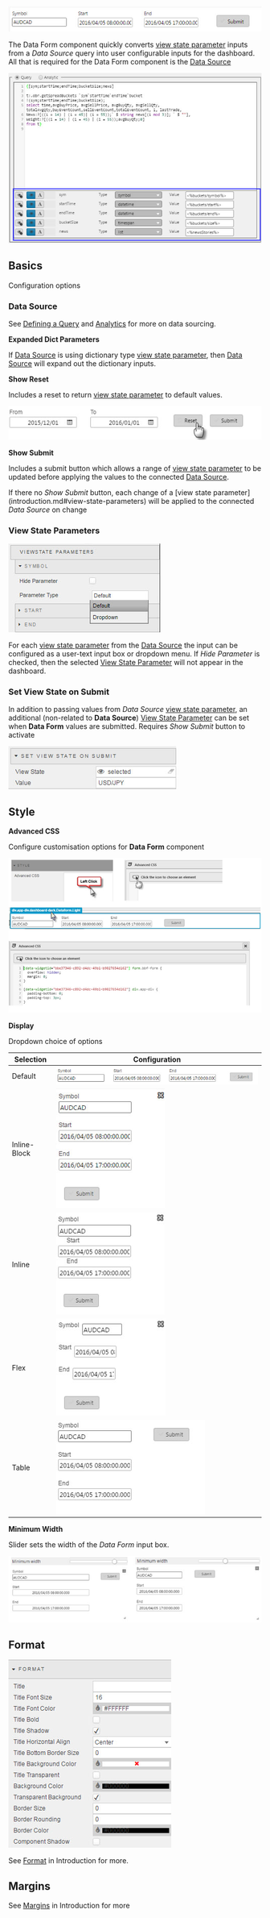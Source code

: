 
![Screenshot](img/dataforminput.jpg)

The Data Form component quickly converts [view state parameter](introduction.md#view-state-parameters) inputs from a *Data Source* query into user configurable inputs for the dashboard. All that is required for the Data Form component is the <a href="#data-source">Data Source</a>

![Screenshot](img/dataformparameters.jpg)

## Basics

Configuration options

### Data Source

See [Defining a Query](introduction.md#defining-a-query) and [Analytics](introduction.md#analytics) for more on data sourcing.

**Expanded Dict Parameters**

If <a href="#data-source">Data Source</a> is using dictionary type [view state parameter](introduction.md#view-state-parameters), then <a href="#data-source">Data Source</a> will expand out the dictionary inputs.

**Show Reset**

Includes a reset to return [view state parameter](introduction.md#view-state-parameters) to default values.

![Screenshot](img/resetbuttonhtmllight.jpg)

**Show Submit**

Includes a submit button which allows a range of [view state parameter](introduction.md#view-state-parameters) to be updated before applying the values to the connected <a href="#data-source">Data Source</a>.

<aside class="notice">If there no <i>Show Submit</i> button, each change of a [view state parameter](introduction.md#view-state-parameters) will be applied to the connected <i>Data Source</i> on change</aside>

### View State Parameters

![Screenshot](img/viewstateparameters.jpg)

For each [view state parameter](introduction.md#view-state-parameters) from the <a href="#data-source">Data Source</a> the input can be configured as a user-text input box or dropdown menu.  If *Hide Parameter* is checked, then the selected <a href="#view-state-parameters">View State Parameter</a> will not appear in the dashboard. 

### Set View State on Submit

In addition to passing values from *Data Source* [view state parameter](introduction.md#view-state-parameters), an additional (non-related to **Data Source**) <a href="#view-state-parameters">View State Parameter</a> can be set when **Data Form** values are submitted. Requires *Show Submit* button to activate

![Screenshot](img/setviewstateonsubmithtmllight.jpg)

## Style

**Advanced CSS**

Configure customisation options for **Data Form** component

![Screenshot](img/advancedcssdataformhtmllight.jpg)

**Display**

Dropdown choice of options 

Selection | Configuration
--- | ---
Default | ![Screenshot](img/defaultstylehtmllight.jpg)
Inline-Block | ![Screenshot](img/inlineblockhtmllight.jpg)
Inline | ![Screenshot](img/inlinehtmllight.jpg)
Flex | ![Screenshot](img/flexhtmllight.jpg)
Table | ![Screenshot](img/tablehtmllight.jpg)

**Minimum Width**

Slider sets the width of the *Data Form* input box. 
 
![Screenshot](img/minwidthhtmllight.jpg)

## Format

![Screenshot](img/3dchartformat.jpg)

See [Format](introduction.md#format) in Introduction for more.

## Margins

See [Margins](introduction.md#margins) in Introduction for more